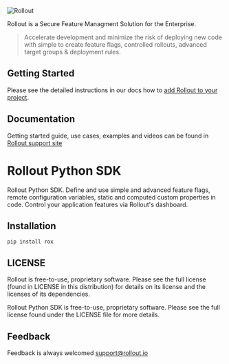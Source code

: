 ![Rollout](https://1ko9923xosh2dsbjsxpwqp45-wpengine.netdna-ssl.com/wp-content/themes/rollout/images/rollout_white_logo1.png)

Rollout is a Secure Feature Managment Solution for the Enterprise.

> Accelerate development and minimize the risk of deploying new code with simple to create feature flags, controlled rollouts, advanced target groups & deployment rules.

## Getting Started

Please see the detailed instructions in our docs how to [add Rollout to your project](https://support.rollout.io/docs/installing-the-sdk).

## Documentation

Getting started guide, use cases, examples and videos can be found in [Rollout support site](https://support.rollout.io)

# Rollout Python SDK

Rollout Python SDK. Define and use simple and advanced feature flags, remote configuration variables, static and computed custom properties in code. Control your application features via Rollout's dashboard.

## Installation
```
pip install rox
```

## LICENSE

Rollout is free-to-use, proprietary software. Please see the full license (found in LICENSE in this distribution) for details on its license and the licenses of its dependencies.

Rollout Python SDK is free-to-use, proprietary software. Please see the full license found under the LICENSE file for more details.

## Feedback

Feedback is always welcomed support@rollout.io
